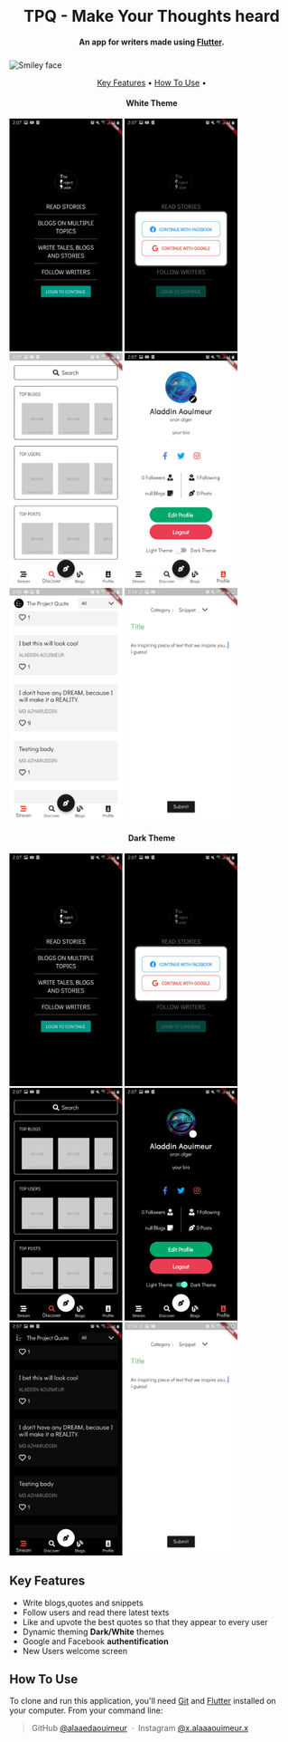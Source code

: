 

<h1 align="center">
  <br>
  
  <br>
  TPQ - Make Your Thoughts heard 
  <br>
</h1>

<h4 align="center">An app for writers made using <a href="https://flutter.dev" target="_blank">Flutter</a>.</h4>
<p>  <img src="https://www.gstatic.com/devrel-devsite/v6bd5a0b4c9254732f5f201c272fcfb160f0efe389bcfbc2a4719d82eac4acb09/firebase/images/lockup.png?dcb_=0.7662382732874955"  alt="Smiley face" align="middle"</p>


<p align="center">
  <a href="#key-features">Key Features</a> •
  <a href="#how-to-use">How To Use</a> •
  
</p>
<h4 align="center">White Theme</h4>
<p float="left">
   <img src="Screenshots/Hello.jpg" width="200" /> 
  <img src="Screenshots/Login.jpg" width="200" />
  <img src="Screenshots/Discover-White.jpg" width="200" />
  <img src="Screenshots/Profile-White.jpg" width="200" />
  <img src="Screenshots/Stream-White.jpg" width="200" />
   <img src="Screenshots/Writing-White.jpg" width="200" />
</p>
<h4 align="center">Dark Theme</h4>
<p float="left">
  
  <img src="Screenshots/Hello.jpg" width="200" /> 
  <img src="Screenshots/Login.jpg" width="200" />
  <img src="Screenshots/Discover-Dark.jpg" width="200" />
  <img src="Screenshots/Profile-Dark.jpg" width="200" />
  <img src="Screenshots/Sream-Dark.jpg" width="200" />
   <img src="Screenshots/Writing-White.jpg" width="200" />
</p>

## Key Features

* Write blogs,quotes and snippets
* Follow users and read there latest texts
* Like and upvote the best quotes so that they appear to every user
* Dynamic theming **Dark/White** themes
* Google and Facebook **authentification**
* New Users welcome screen  

## How To Use

To clone and run this application, you'll need [Git](https://git-scm.com) and [Flutter](https://flutter.dev/docs/get-started/install) installed on your computer. From your command line:


> GitHub [@alaaedaouimeur](https://github.com/sabinbajracharya) &nbsp;&middot;&nbsp;
> Instagram [@x.alaaaouimeur.x](https://www.instagram.com/x.alaaaouimeur.x/)
